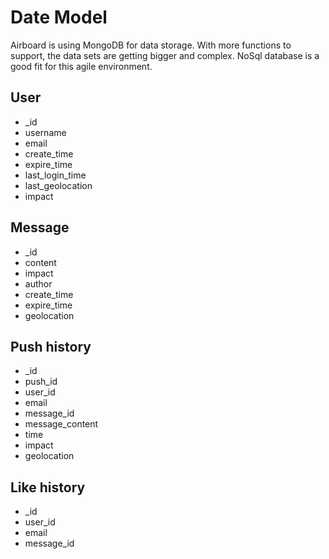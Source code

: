 # Date Model

Airboard is using MongoDB for data storage. With more functions to support, the data sets are getting bigger and complex. NoSql database is a good fit for this agile environment. 

## User
 - _id
 - username
 - email
 - create_time
 - expire_time
 - last_login_time
 - last_geolocation
 - impact


## Message
 - _id
 - content
 - impact
 - author
 - create_time
 - expire_time
 - geolocation

## Push history
 - _id
 - push_id
 - user_id
 - email
 - message_id
 - message_content
 - time
 - impact
 - geolocation
 
 ## Like history
  - _id
  - user_id
  - email
  - message_id
